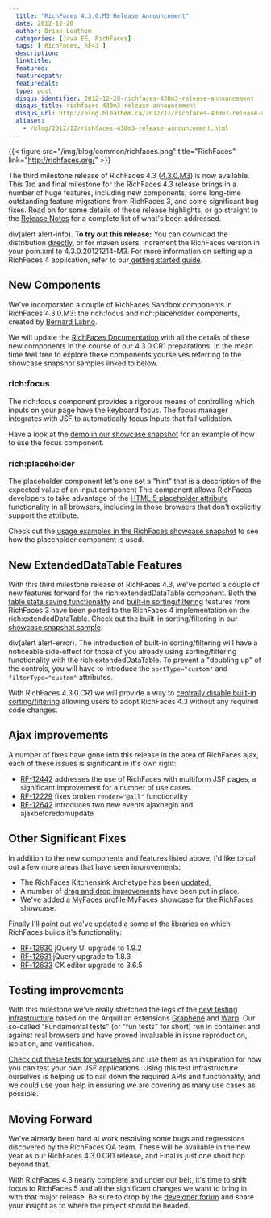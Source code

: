 ```yaml
---
  title: "RichFaces 4.3.0.M3 Release Announcement"
  date: 2012-12-20
  author: Brian Leathem
  categories: [Java EE, RichFaces]
  tags: [ RichFaces, RF43 ]
  description:
  linktitle:
  featured:
  featuredpath:
  featuredalt:
  type: post
  disqus_identifier: 2012-12-20-richfaces-430m3-release-announcement
  disqus_title: richfaces-430m3-release-announcement
  disqus_url: http://blog.bleathem.ca/2012/12/richfaces-430m3-release-announcement.html
  aliases:
    - /blog/2012/12/richfaces-430m3-release-announcement.html
---
```


{{< figure src="/img/blog/common/richfaces.png" title="RichFaces" link="http://richfaces.org/" >}}

The third milestone release of RichFaces 4.3 ([4.3.0.M3](https://issues.jboss.org/secure/ReleaseNote.jspa?projectId=12310341&version=12320295)) is now available. This 3rd and final milestone for the RichFaces 4.3 release brings in a number of huge features, including new components, some long-time outstanding feature migrations from RichFaces 3, and some significant bug fixes. Read on for some details of these release highlights, or go straight to the [Release Notes](https://issues.jboss.org/secure/ReleaseNote.jspa?projectId=12310341&version=12320295) for a complete list of what's been addressed.

div(alert alert-info). **To try out this release:** You can download the distribution [directly](http://www.jboss.org/richfaces/download/milestones), or for maven users, increment the RichFaces version in your pom.xml to 4.3.0.20121214-M3. For more information on setting up a RichFaces 4 application, refer to our<a href="http://community.jboss.org/wiki/GettingstartedwithRichFaces4x"> getting started guide</a>.

New Components
--------------

We've incorporated a couple of RichFaces Sandbox components in RichFaces 4.3.0.M3: the rich:focus and rich:placeholder components, created by [Bernard Labno](https://community.jboss.org/people/blabno).

We will update the [RichFaces Documentation](http://www.jboss.org/richfaces/docs) with all the details of these new components in the course of our 4.3.0.CR1 preparations. In the mean time feel free to explore these components yourselves referring to the showcase snapshot samples linked to below.

### rich:focus

The rich:focus component provides a rigorous means of controlling which inputs on your page have the keyboard focus. The focus manager integrates with JSF to automatically focus Inputs that fail validation.

Have a look at the [demo in our showcase snapshot](http://showcaselatest-richfaces.rhcloud.com/richfaces/component-sample.jsf?demo=focus) for an example of how to use the focus component.

### rich:placeholder

The placeholder component let's one set a "hint" that is a description of the expected value of an input component This component allows RichFaces developers to take advantage of the [HTML 5 placeholder attribute](http://www.w3schools.com/html5/att_input_placeholder.asp) functionality in all browsers, including in those browsers that don't explicitly support the attribute.

Check out the [usage examples in the RichFaces showcase snapshot](http://showcaselatest-richfaces.rhcloud.com/richfaces/component-sample.jsf?demo=placeholder) to see how the placeholder component is used.

New ExtendedDataTable Features
------------------------------

With this third milestone release of RichFaces 4.3, we've ported a couple of new features forward for the rich:extendedDataTable component. Both the [table state saving functionality](https://issues.jboss.org/browse/RF-10442) and [built-in sorting/filtering](https://issues.jboss.org/browse/RF-8125) features from RichFaces 3 have been ported to the RichFaces 4 implementation on the rich:extendedDataTable. Check out the built-in sorting/filtering in our [showcase snapshot sample](http://showcaselatest-richfaces.rhcloud.com/richfaces/component-sample.jsf?demo=extendedDataTable&sample=edt-builtin-sorting-and-filtering).

div(alert alert-error). The introduction of built-in sorting/filtering will have a noticeable side-effect for those of you already using sorting/filtering functionality with the rich:extendedDataTable. To prevent a "doubling up" of the controls, you will have to introduce the <code>sortType="custom"</code> and <code>filterType="custom"</code> attributes.

With RichFaces 4.3.0.CR1 we will provide a way to [centrally disable built-in sorting/filtering](https://issues.jboss.org/browse/RF-12683) allowing users to adopt RichFaces 4.3 without any required code changes.

Ajax improvements
-----------------

A number of fixes have gone into this release in the area of RichFaces ajax, each of these issues is significant in it's own right:

-   [RF-12442](https://issues.jboss.org/browse/RF-12442) addresses the use of RichFaces with multiform JSF pages, a significant improvement for a number of use cases.
-   [RF-12229](https://issues.jboss.org/browse/RF-12229) fixes broken <code>render="@all"</code> functionality
-   [RF-12642](https://issues.jboss.org/browse/RF-12642) introduces two new events ajaxbegin and ajaxbeforedomupdate

Other Significant Fixes
-----------------------

In addition to the new components and features listed above, I'd like to call out a few more areas that have seen improvements:

-   The RichFaces Kitchensink Archetype has been [updated](https://issues.jboss.org/issues/?jql=project%20%3D%20RF%20AND%20fixVersion%20%3D%20%224.3.0.M3%22%20AND%20(status%3D%20Resolved%20or%20status%3D%20closed)%20and%20component%20%3D%20archetype%20ORDER%20BY%20component%20asc%2C%20priority%20DESC%2C%20id%20ASC),
-   A number of [drag and drop improvements](https://issues.jboss.org/issues/?jql=project%20%3D%20RF%20AND%20fixVersion%20%3D%20%224.3.0.M3%22%20AND%20(status%3D%20Resolved%20or%20status%3D%20closed)%20and%20component%20%3D%20%22component-drag%2Fdrop%22%20ORDER%20BY%20component%20asc%2C%20priority%20DESC%2C%20id%20ASC) have been put in place.
-   We've added a [MyFaces profile](https://issues.jboss.org/browse/RF-12581) MyFaces showcase for the RichFaces showcase.

Finally I'll point out we've updated a some of the libraries on which RichFaces builds it's functionality:

-   [RF-12630](https://issues.jboss.org/browse/RF-12630) jQuery UI upgrade to 1.9.2
-   [RF-12631](https://issues.jboss.org/browse/RF-12631) jQuery upgrade to 1.8.3
-   [RF-12633](https://issues.jboss.org/browse/RF-12633) CK editor upgrade to 3.6.5

Testing improvements
--------------------

With this milestone we've really stretched the legs of the [new testing infrastructure](https://issues.jboss.org/browse/RF-12578) based on the Arquillian extensions [Graphene](http://arquillian.org/modules/graphene-extension/) and [Warp](http://arquillian.org/modules/warp-extension/). Our so-called "Fundamental tests" (or "fun tests" for short) run in container and against real browsers and have proved invaluable in issue reproduction, isolation, and verification.

[Check out these tests for yourselves](https://github.com/richfaces/components/) and use them as an inspiration for how you can test your own JSF applications. Using this test infrastructure ourselves is helping us to nail down the required APIs and functionality, and we could use your help in ensuring we are covering as many use cases as possible.

Moving Forward
--------------

We've already been hard at work resolving some bugs and regressions discovered by the RichFaces QA team. These will be available in the new year as our RichFaces 4.3.0.CR1 release, and Final is just one short hop beyond that.

With RichFaces 4.3 nearly complete and under our belt, it's time to shift focus to RichFaces 5 and all the significant changes we want to bring in with that major release. Be sure to drop by the [developer forum](https://community.jboss.org/thread/213160) and share your insight as to where the project should be headed.
